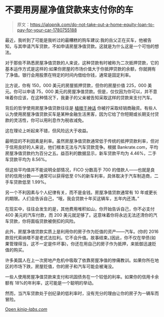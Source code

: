 # 不要用房屋净值贷款来支付你的车

> 原文：<https://jalopnik.com/do-not-take-out-a-home-equity-loan-to-pay-for-your-car-1780755188>

最近，我听到了可能是我听过的最糟糕的购车建议:我的岳父正在买车，他被告知，与其申请汽车贷款，不如申请房屋净值贷款。这就是为什么这是一个可怕的想法。



对于那些不熟悉房屋净值贷款的人来说，这种贷款有时被称为二次抵押贷款，它的基本运作方式是这样的:如果你房屋的市场价值大于你抵押贷款的余额，你就拥有了净值。银行会用股票在特定的时间内借给你钱，通常是固定利率。

比方说，你有 150，000 美元的房屋抵押贷款，但你的房屋价值 225，000 美元。你可以申请 75，000 美元的房屋净值贷款。但是，仅仅因为你可以，并不意味着你应该，在这种情况下，我妻子的父亲被告知采取这样的贷款来支付汽车。

背后的哲学使用房屋净值贷款往往是 [植根于神话](https://jalopnik.com/outdated-car-buying-myths-that-are-costing-you-money-1774425001) 你被拧采取经销商融资。有些人认为使用房屋净值贷款买车是某种金融生活黑客，因为它给了你短期或长期支付贷款的灵活性，你可以用利息作为税收减免。

这在理论上听起来不错，但风险远大于收益。

最明显的不利因素是利率。虽然房屋净值贷款通常低于传统的抵押贷款利率，但对于信用良好的人来说，他们根本无法与汽车贷款竞争。根据 Bankrate.com，平均房屋净值贷款约为百分之五。益百利的数据显示，新车贷款平均为 4.46%，二手车贷款平均为 8.56%。

但这些平均值并不能说明全部情况，FICO 分数高于 700 的借款人——也就是良好的信用分数——通常可以获得低至 0%的新车利率，具体取决于汽车制造商，二手车贷款低至 1.99%。

另一个不利因素与个人纪律有关，而不是金钱。房屋净值贷款通常有 10 年或更长的期限。人们会告诉自己，“哦，我会贷款十年买这辆车，五年内还清。”

在现实中，往往会发生的是，其他费用堆积如山，你开始告诉自己，你不必支付 400 美元的汽车付款，而 200 美元就足够了。这意味着你将永远无法还清你的汽车贷款，你将面临贷款被倒扣的风险。

此外，房屋净值贷款实质上是利用你的房子作为贬值的资产——汽车。(你的 2016 款现代索纳塔不是老式法拉利。它不会升值。故事结束。)因此，你不仅在举债(如果管理得当，这不一定是件坏事)，你还在用自己的房子作为抵押，来抵御迅速贬值的购买。

许多美国人在上一次房地产危机中吸取了依靠房屋净值的惨痛教训。如果你所在地区的市场下跌，房屋贬值，你的房子和汽车可能会被淹没。

一些人使用房屋净值贷款来支付和巩固债务在一个较低的利率。如果你的信用卡余额有 18%的年利率，这可能是一个聪明的举动。

然而，当汽车贷款处于创纪录的低利率时，没有充分的理由让你的房子为一辆车而冒险。

[Open *kinja-labs.com*](http://kinja-labs.com/related-widget/?posts=1762856007,1737301990,1722040804&title=Recommended%20stories)